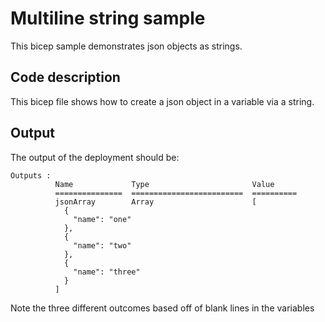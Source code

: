 # Multiline string sample

This bicep sample demonstrates json objects as strings.

## Code description

This bicep file shows how to create a json object in a variable via a string.

## Output

The output of the deployment should be:

``` text
Outputs :
          Name             Type                       Value
          ===============  =========================  ==========
          jsonArray        Array                      [
            {
              "name": "one"
            },
            {
              "name": "two"
            },
            {
              "name": "three"
            }
          ]
```

Note the three different outcomes based off of blank lines in the variables
